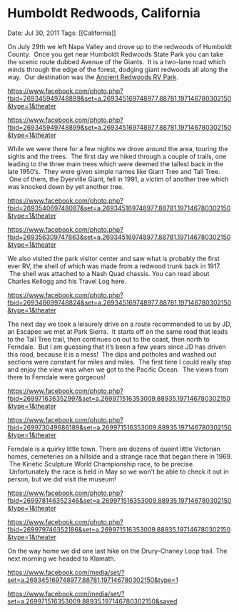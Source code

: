# Humboldt Redwoods, California

Date: Jul 30, 2011
Tags: [[California]]

On July 29th we left Napa Valley and drove up to the redwoods of Humboldt County.  Once you get near Humboldt Redwoods State Park you can take the scenic route dubbed Avenue of the Giants.  It is a two-lane road which winds through the edge of the forest, dodging giant redwoods all along the way.  Our destination was the [Ancient Redwoods RV Park](https://ancientredwoods.net/).

https://www.facebook.com/photo.php?fbid=269345949748899&set=a.269345169748977.88781.197146780302150&type=1&theater

https://www.facebook.com/photo.php?fbid=269345949748899&set=a.269345169748977.88781.197146780302150&type=1&theater

While we were there for a few nights we drove around the area, touring the sights and the trees.  The first day we hiked through a couple of trails, one leading to the three main trees which were deemed the tallest back in the late 1950’s.  They were given simple names like Giant Tree and Tall Tree.  One of them, the Dyerville Giant, fell in 1991, a victim of another tree which was knocked down by yet another tree.

https://www.facebook.com/photo.php?fbid=269354069748087&set=a.269345169748977.88781.197146780302150&type=1&theater

https://www.facebook.com/photo.php?fbid=269356309747863&set=a.269345169748977.88781.197146780302150&type=1&theater

We also visited the park visitor center and saw what is probably the first ever RV, the shell of which was made from a redwood trunk back in 1917.  The shell was attached to a Nash Quad chassis. You can read about Charles Kellogg and his Travel Log here.

https://www.facebook.com/photo.php?fbid=269346699748824&set=a.269345169748977.88781.197146780302150&type=1&theater

The next day we took a leisurely drive on a route recommended to us by JD, an Escapee we met at Park Sierra.  It starts off on the same road that leads to the Tall Tree trail, then continues on out to the coast, then north to Ferndale.  But I am guessing that it’s been a few years since JD has driven this road, because it is a mess!  The dips and potholes and washed out sections were constant for miles and miles.  The first time I could really stop and enjoy the view was when we got to the Pacific Ocean.  The views from there to Ferndale were gorgeous!

https://www.facebook.com/photo.php?fbid=269971636352997&set=a.269971516353009.88935.197146780302150&type=1&theater

https://www.facebook.com/photo.php?fbid=269973049686189&set=a.269971516353009.88935.197146780302150&type=1&theater

Ferndale is a quirky little town. There are dozens of quaint little Victorian homes, cemeteries on a hillside and a strange race that began there in 1969.  The Kinetic Sculpture World Championship race, to be precise.  Unfortunately the race is held in May so we won’t be able to check it out in person, but we did visit the museum!

https://www.facebook.com/photo.php?fbid=269978146352346&set=a.269971516353009.88935.197146780302150&type=1&theater

https://www.facebook.com/photo.php?fbid=269979746352186&set=a.269971516353009.88935.197146780302150&type=1&theater

On the way home we did one last hike on the Drury-Chaney Loop trail. The next morning we headed to Klamath.

https://www.facebook.com/media/set/?set=a.269345169748977.88781.197146780302150&type=1

https://www.facebook.com/media/set/?set=a.269971516353009.88935.197146780302150&saved